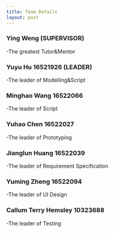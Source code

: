 ```yaml
---
title: Team Details
layout: post
---
```


### Ying Weng (SUPERVISOR)
-The greatest Tutor&Mentor
	
### Yuyu Hu 16521926 (LEADER) 
-The leader of Modelling&Script


### Minghao Wang 16522066 
-The leader of Script

### Yuhao Chen 16522027
-The leader of Prototyping

### Jianglun Huang 16522039
-The leader of Requirement Specification


### Yuming Zheng 16522094
-The leader of UI Design



### Callum Terry Hemsley 10323688
-The leader of Testing
